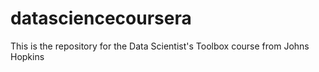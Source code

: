 datasciencecoursera
===================

This is the repository for the Data Scientist's Toolbox course from Johns Hopkins
